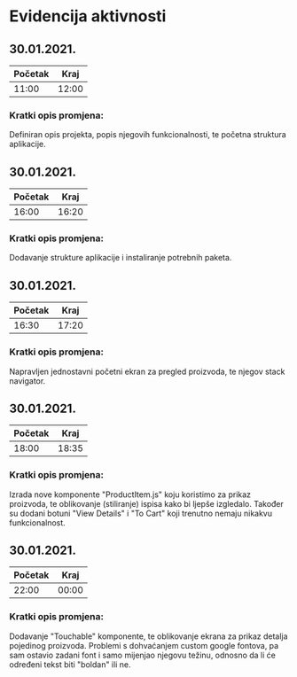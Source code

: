 # Evidencija aktivnosti

## 30.01.2021.
Početak | Kraj
------- | ----
11:00   | 12:00
### Kratki opis promjena:
Definiran opis projekta, popis njegovih funkcionalnosti, te početna struktura aplikacije.


## 30.01.2021.
Početak | Kraj
------- | ----
16:00   | 16:20
### Kratki opis promjena:
Dodavanje strukture aplikacije i instaliranje potrebnih paketa.


## 30.01.2021.
Početak | Kraj
------- | ----
16:30   | 17:20
### Kratki opis promjena:
Napravljen jednostavni početni ekran za pregled proizvoda, te njegov stack navigator.


## 30.01.2021.
Početak | Kraj
------- | ----
18:00   | 18:35
### Kratki opis promjena:
Izrada nove komponente "ProductItem.js" koju koristimo za prikaz proizvoda, te oblikovanje (stiliranje) ispisa kako bi ljepše izgledalo. Također su dodani botuni "View Details" i "To Cart" koji trenutno nemaju nikakvu funkcionalnost.


## 30.01.2021.
Početak | Kraj
------- | ----
22:00   | 00:00
### Kratki opis promjena:
Dodavanje "Touchable" komponente, te oblikovanje ekrana za prikaz detalja pojedinog proizvoda.
Problemi s dohvaćanjem custom google fontova, pa sam ostavio zadani font i samo mijenjao njegovu težinu, odnosno da li će određeni tekst biti "boldan" ili ne.